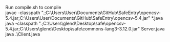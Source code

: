 Run compile.sh to compile </br>
javac -classpath ".;C:\Users\User\Documents\GitHub\SafeEntry\opencsv-5.4.jar;C:\Users\User\Documents\GitHub\SafeEntry\opencsv-5.4.jar" *.java </br>
java -classpath ".;C:\Users\glend\Desktop\safe\opencsv-5.4.jar;C:\Users\glend\Desktop\safe\commons-lang3-3.12.0.jar" Server.java </br>
java .\Client.java </br>